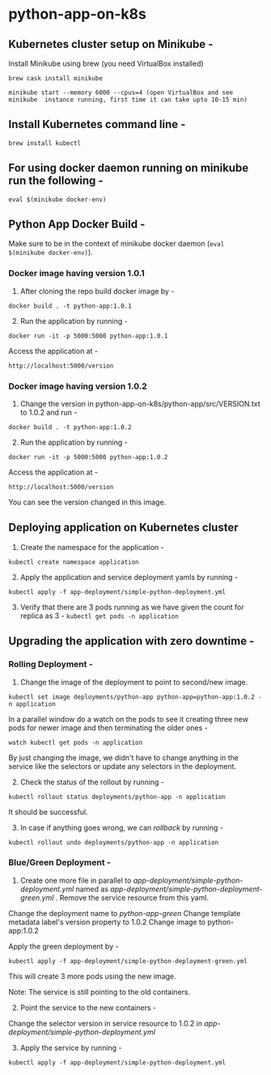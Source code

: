 # python-app-on-k8s
## Kubernetes cluster setup on Minikube -

Install Minikube using brew (you need VirtualBox installed)

`brew cask install minikube`

`minikube start --memory 6000 --cpus=4 (open VirtualBox and see minikube  instance running, first time it can take upto 10-15 min)`

## Install Kubernetes command line -
`brew install kubectl`

## For using docker daemon running on minikube run the following -
`eval $(minikube docker-env)`

## Python App Docker Build - 

Make sure to be in the context of minikube docker daemon (`eval $(minikube docker-env)`).

### Docker image having version 1.0.1

1. After cloning the repo build docker image by -

`docker build . -t python-app:1.0.1`

2. Run the application by running -

`docker run -it -p 5000:5000 python-app:1.0.1`

Access the application at -

`http://localhost:5000/version`

### Docker image having version 1.0.2

1. Change the version in python-app-on-k8s/python-app/src/VERSION.txt to 1.0.2 and run -

`docker build . -t python-app:1.0.2`

2. Run the application by running -

`docker run -it -p 5000:5000 python-app:1.0.2`

Access the application at -

`http://localhost:5000/version`

You can see the version changed in this image.

## Deploying application on Kubernetes cluster

1. Create the namespace for the application -

`kubectl create namespace application`

2. Apply the application and service deployment yamls by running -

`kubectl apply -f app-deployment/simple-python-deployment.yml`

3. Verify that there are 3 pods running as we have given the count for replica as 3 -
`kubectl get pods -n application`

## Upgrading the application with zero downtime -

### Rolling Deployment -

1. Change the image of the deployment to point to second/new image.

`kubectl set image deployments/python-app python-app=python-app:1.0.2 -n application`

In a parallel window do a watch on the pods to see it creating three new pods for newer image and then terminating the older ones -

`watch kubectl get pods -n application`

By just changing the image, we didn't have to change anything in the service like the selectors or update any selectors in the deployment.

2. Check the status of the rollout by running -

`kubectl rollout status deployments/python-app -n application`

It should be successful.

3. In case if anything goes wrong, we can *rollback* by running -

`kubectl rollout undo deployments/python-app -n application`

### Blue/Green Deployment -

1. Create one more file in parallel to *app-deployment/simple-python-deployment.yml* named as *app-deployment/simple-python-deployment-green.yml* . Remove the service resource from this yaml.

Change the deployment name to *python-app-green*
Change template metadata label's version property to 1.0.2
Change image to python-app:1.0.2

Apply the green deployment by -

`kubectl apply -f app-deployment/simple-python-deployment-green.yml`

This will create 3 more pods using the new image.

Note: The service is still pointing to the old containers.

2. Point the service to the new containers -

Change the selector version in service resource to 1.0.2 in *app-deployment/simple-python-deployment.yml*

3. Apply the service by running -

`kubectl apply -f app-deployment/simple-python-deployment.yml`


